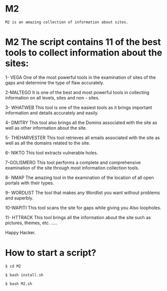 # M2
```
M2 is an amazing collection of information about sites.
```
# M2 The script contains 11 of the best tools to collect information about the sites:
1- VEGA
One of the most powerful tools in the examination of sites of the gaps and determine the type of flaw accurately.

2-MALTEGO 
It is one of the best and most powerful tools in collecting information on all levels, sites and non - sites.

3- WHATWEB
This tool is one of the easiest tools as it brings important information and details accurately and easily.

4- DMITRY
This tool also brings all the Domins associated with the site as well as other information about the site.

5- THEHARVESTER
This tool retrieves all emails associated with the site as well as all the domains related to the site.

6- NIKTO
This tool extracts vulnerable holes.

7-GOLISMERO 
This tool performs a complete and comprehensive examination of the site through most information collection tools.

8- NMAP
The amazing tool in the examination of the location of all open portals with their types.

9- WORDLIST
The tool that makes any Wordlist you want without problems and superbly.

10-WAPITI 
This tool scans the site for gaps while giving you
Also loopholes.

11- HTTRACK
This tool brings all the information about the site such as pictures, themes, etc. .....

Happy Hacker.


# How to start a script?
```
$ cd M2

$ bash install.sh

$ bash M2.sh

